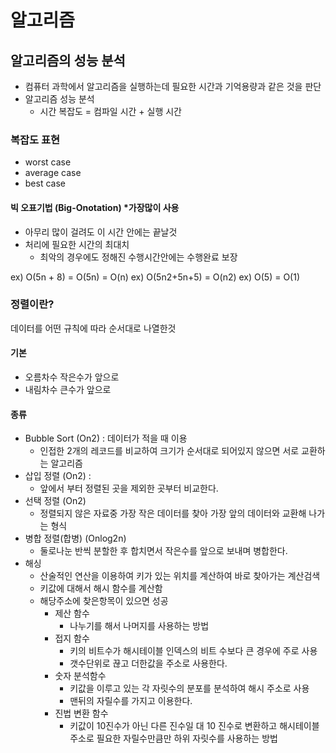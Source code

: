 # 알고리즘

## 알고리즘의 성능 분석

- 컴퓨터 과학에서 알고리즘을 실행하는데 필요한 시간과 기억용량과 같은 것을 판단
- 알고리즘 성능 분석
  - 시간 복잡도 = 컴파일 시간 + 실행 시간

### 복잡도 표현

- worst case
- average case
- best case

#### 빅 오표기법 (Big-Onotation) \*가장많이 사용

- 아무리 많이 걸려도 이 시간 안에는 끝날것
- 처리에 필요한 시간의 최대치
  - 최악의 경우에도 정해진 수행시간안에는 수행완료 보장

ex) O(5n + 8) = O(5n) = O(n)
ex) O(5n2+5n+5) = O(n2)
ex) O(5) = O(1)

### 정렬이란?

데이터를 어떤 규칙에 따라 순서대로 나열한것

#### 기본

- 오름차수
  작은수가 앞으로
- 내림차수
  큰수가 앞으로

#### 종류

- Bubble Sort (On2) : 데이터가 적을 때 이용
  - 인접한 2개의 레코드를 비교하여 크기가 순서대로 되어있지 않으면 서로 교환하는 알고리즘
- 삽입 정렬 (On2) :
  - 앞에서 부터 정렬된 곳을 제외한 곳부터 비교한다.
- 선택 정렬 (On2)
  - 정렬되지 않은 자료중 가장 작은 데이터를 찾아 가장 앞의 데이터와 교환해 나가는 형식
- 병합 정렬(합병) (Onlog2n)
  - 둘로나눈 반씩 분할한 후 합치면서 작은수를 앞으로 보내며 병합한다.
- 해싱
  - 산술적인 연산을 이용하여 키가 있는 위치를 계산하여 바로 찾아가는 계산검색
  - 키값에 대해서 해시 함수를 계산함
  - 해당주소에 찾은항목이 있으면 성공
    - 제산 함수
      - 나누기를 해서 나머지를 사용하는 방법
    - 접지 함수
      - 키의 비트수가 해시테이블 인덱스의 비트 수보다 큰 경우에 주로 사용
      - 갯수단위로 끊고 더한값을 주소로 사용한다.
    - 숫자 분석함수
      - 키값을 이루고 있는 각 자릿수의 분포를 분석하여 해시 주소로 사용
      - 맨뒤의 자릴수를 가지고 이용한다.
    - 진법 변환 함수
      - 키값이 10진수가 아닌 다른 진수일 대 10 진수로 변환하고 해시테이블 주소로 필요한 자릴수만큼만 하위 자릿수를 사용하는 방법
